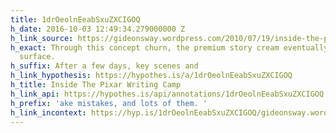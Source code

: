 ```yaml
---
title: 1drOeolnEeabSxuZXCIGOQ
h_date: 2016-10-03 12:49:34.279000000 Z
h_link_source: https://gideonsway.wordpress.com/2010/07/19/inside-the-pixar-writing-camp/
h_exact: Through this concept churn, the premium story cream eventually rises to the
  surface.
h_suffix: After a few days, key scenes and
h_link_hypothesis: https://hypothes.is/a/1drOeolnEeabSxuZXCIGOQ
h_title: Inside The Pixar Writing Camp
h_link_api: https://hypothes.is/api/annotations/1drOeolnEeabSxuZXCIGOQ
h_prefix: 'ake mistakes, and lots of them. '
h_link_incontext: https://hyp.is/1drOeolnEeabSxuZXCIGOQ/gideonsway.wordpress.com/2010/07/19/inside-the-pixar-writing-camp/
---
```


